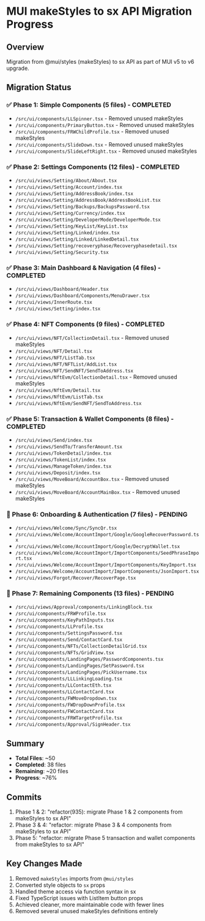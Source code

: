 # MUI makeStyles to sx API Migration Progress

## Overview

Migration from @mui/styles (makeStyles) to sx API as part of MUI v5 to v6 upgrade.

## Migration Status

### ✅ Phase 1: Simple Components (5 files) - COMPLETED

- `/src/ui/components/LLSpinner.tsx` - Removed unused makeStyles
- `/src/ui/components/PrimaryButton.tsx` - Removed unused makeStyles
- `/src/ui/components/FRWChildProfile.tsx` - Removed unused makeStyles
- `/src/ui/components/SlideDown.tsx` - Removed unused makeStyles
- `/src/ui/components/SlideLeftRight.tsx` - Removed unused makeStyles

### ✅ Phase 2: Settings Components (12 files) - COMPLETED

- `/src/ui/views/Setting/About/About.tsx`
- `/src/ui/views/Setting/Account/index.tsx`
- `/src/ui/views/Setting/AddressBook/index.tsx`
- `/src/ui/views/Setting/AddressBook/AddressBookList.tsx`
- `/src/ui/views/Setting/Backups/BackupsPassword.tsx`
- `/src/ui/views/Setting/Currency/index.tsx`
- `/src/ui/views/Setting/DeveloperMode/DeveloperMode.tsx`
- `/src/ui/views/Setting/KeyList/KeyList.tsx`
- `/src/ui/views/Setting/Linked/index.tsx`
- `/src/ui/views/Setting/Linked/LinkedDetail.tsx`
- `/src/ui/views/Setting/recoveryphase/Recoveryphasedetail.tsx`
- `/src/ui/views/Setting/Security.tsx`

### ✅ Phase 3: Main Dashboard & Navigation (4 files) - COMPLETED

- `/src/ui/views/Dashboard/Header.tsx`
- `/src/ui/views/Dashboard/Components/MenuDrawer.tsx`
- `/src/ui/views/InnerRoute.tsx`
- `/src/ui/views/Setting/index.tsx`

### ✅ Phase 4: NFT Components (9 files) - COMPLETED

- `/src/ui/views/NFT/CollectionDetail.tsx` - Removed unused makeStyles
- `/src/ui/views/NFT/Detail.tsx`
- `/src/ui/views/NFT/ListTab.tsx`
- `/src/ui/views/NFT/NFTList/AddList.tsx`
- `/src/ui/views/NFT/SendNFT/SendToAddress.tsx`
- `/src/ui/views/NftEvm/CollectionDetail.tsx` - Removed unused makeStyles
- `/src/ui/views/NftEvm/Detail.tsx`
- `/src/ui/views/NftEvm/ListTab.tsx`
- `/src/ui/views/NftEvm/SendNFT/SendToAddress.tsx`

### ✅ Phase 5: Transaction & Wallet Components (8 files) - COMPLETED

- `/src/ui/views/Send/index.tsx`
- `/src/ui/views/SendTo/TransferAmount.tsx`
- `/src/ui/views/TokenDetail/index.tsx`
- `/src/ui/views/TokenList/index.tsx`
- `/src/ui/views/ManageToken/index.tsx`
- `/src/ui/views/Deposit/index.tsx`
- `/src/ui/views/MoveBoard/AccountBox.tsx` - Removed unused makeStyles
- `/src/ui/views/MoveBoard/AccountMainBox.tsx` - Removed unused makeStyles

### 🔄 Phase 6: Onboarding & Authentication (7 files) - PENDING

- `/src/ui/views/Welcome/Sync/SyncQr.tsx`
- `/src/ui/views/Welcome/AccountImport/Google/GoogleRecoverPassword.tsx`
- `/src/ui/views/Welcome/AccountImport/Google/DecryptWallet.tsx`
- `/src/ui/views/Welcome/AccountImport/ImportComponents/SeedPhraseImport.tsx`
- `/src/ui/views/Welcome/AccountImport/ImportComponents/KeyImport.tsx`
- `/src/ui/views/Welcome/AccountImport/ImportComponents/JsonImport.tsx`
- `/src/ui/views/Forgot/Recover/RecoverPage.tsx`

### 🔄 Phase 7: Remaining Components (13 files) - PENDING

- `/src/ui/views/Approval/components/LinkingBlock.tsx`
- `/src/ui/components/FRWProfile.tsx`
- `/src/ui/components/KeyPathInputs.tsx`
- `/src/ui/components/LLProfile.tsx`
- `/src/ui/components/SettingsPassword.tsx`
- `/src/ui/components/Send/ContactCard.tsx`
- `/src/ui/components/NFTs/CollectionDetailGrid.tsx`
- `/src/ui/components/NFTs/GridView.tsx`
- `/src/ui/components/LandingPages/PasswordComponents.tsx`
- `/src/ui/components/LandingPages/SetPassword.tsx`
- `/src/ui/components/LandingPages/PickUsername.tsx`
- `/src/ui/components/LLLinkingLoading.tsx`
- `/src/ui/components/LLContactEth.tsx`
- `/src/ui/components/LLContactCard.tsx`
- `/src/ui/components/FWMoveDropdown.tsx`
- `/src/ui/components/FWDropDownProfile.tsx`
- `/src/ui/components/FWContactCard.tsx`
- `/src/ui/components/FRWTargetProfile.tsx`
- `/src/ui/components/Approval/SignHeader.tsx`

## Summary

- **Total Files**: ~50
- **Completed**: 38 files
- **Remaining**: ~20 files
- **Progress**: ~76%

## Commits

1. Phase 1 & 2: "refactor(935): migrate Phase 1 & 2 components from makeStyles to sx API"
2. Phase 3 & 4: "refactor: migrate Phase 3 & 4 components from makeStyles to sx API"
3. Phase 5: "refactor: migrate Phase 5 transaction and wallet components from makeStyles to sx API"

## Key Changes Made

1. Removed `makeStyles` imports from `@mui/styles`
2. Converted style objects to `sx` props
3. Handled theme access via function syntax in sx
4. Fixed TypeScript issues with ListItem button props
5. Achieved cleaner, more maintainable code with fewer lines
6. Removed several unused makeStyles definitions entirely
